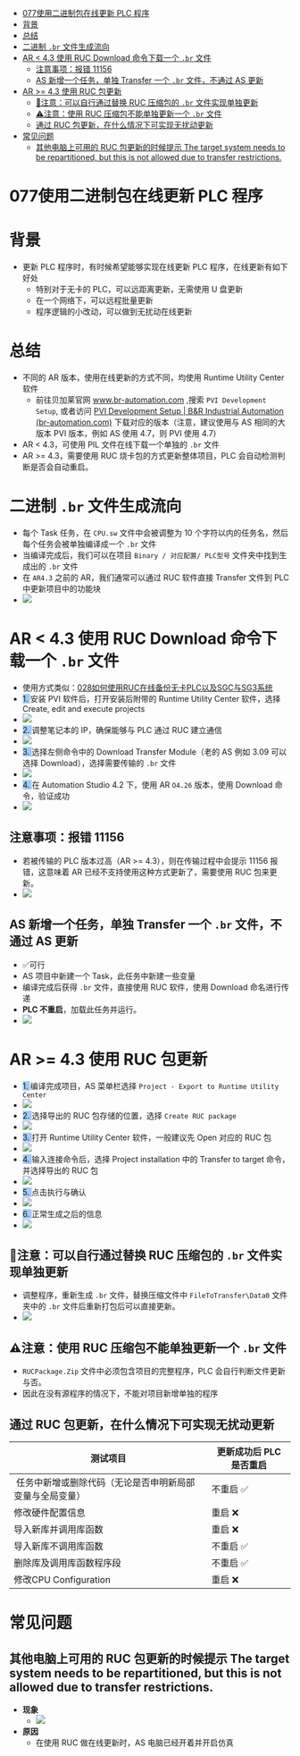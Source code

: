 - [077使用二进制包在线更新 PLC 程序](#077%E4%BD%BF%E7%94%A8%E4%BA%8C%E8%BF%9B%E5%88%B6%E5%8C%85%E5%9C%A8%E7%BA%BF%E6%9B%B4%E6%96%B0%20PLC%20%E7%A8%8B%E5%BA%8F)
- [背景](#%E8%83%8C%E6%99%AF)
- [总结](#%E6%80%BB%E7%BB%93)
- [二进制 `.br` 文件生成流向](#%E4%BA%8C%E8%BF%9B%E5%88%B6%20%60.br%60%20%E6%96%87%E4%BB%B6%E7%94%9F%E6%88%90%E6%B5%81%E5%90%91)
- [AR < 4.3 使用 RUC Download 命令下载一个 `.br` 文件](#AR%20%3C%204.3%20%E4%BD%BF%E7%94%A8%20RUC%20Download%20%E5%91%BD%E4%BB%A4%E4%B8%8B%E8%BD%BD%E4%B8%80%E4%B8%AA%20%60.br%60%20%E6%96%87%E4%BB%B6)
	- [注意事项：报错 11156](#%E6%B3%A8%E6%84%8F%E4%BA%8B%E9%A1%B9%EF%BC%9A%E6%8A%A5%E9%94%99%2011156)
	- [AS 新增一个任务，单独 Transfer 一个 `.br` 文件，不通过 AS 更新](#AS%20%E6%96%B0%E5%A2%9E%E4%B8%80%E4%B8%AA%E4%BB%BB%E5%8A%A1%EF%BC%8C%E5%8D%95%E7%8B%AC%20Transfer%20%E4%B8%80%E4%B8%AA%20%60.br%60%20%E6%96%87%E4%BB%B6%EF%BC%8C%E4%B8%8D%E9%80%9A%E8%BF%87%20AS%20%E6%9B%B4%E6%96%B0)
- [AR >= 4.3 使用 RUC 包更新](#AR%20%3E=%204.3%20%E4%BD%BF%E7%94%A8%20RUC%20%E5%8C%85%E6%9B%B4%E6%96%B0)
	- [💬注意：可以自行通过替换 RUC 压缩包的 `.br` 文件实现单独更新](#%F0%9F%92%AC%E6%B3%A8%E6%84%8F%EF%BC%9A%E5%8F%AF%E4%BB%A5%E8%87%AA%E8%A1%8C%E9%80%9A%E8%BF%87%E6%9B%BF%E6%8D%A2%20RUC%20%E5%8E%8B%E7%BC%A9%E5%8C%85%E7%9A%84%20%60.br%60%20%E6%96%87%E4%BB%B6%E5%AE%9E%E7%8E%B0%E5%8D%95%E7%8B%AC%E6%9B%B4%E6%96%B0)
	- [⚠️注意：使用 RUC 压缩包不能单独更新一个 `.br` 文件](#%E2%9A%A0%EF%B8%8F%E6%B3%A8%E6%84%8F%EF%BC%9A%E4%BD%BF%E7%94%A8%20RUC%20%E5%8E%8B%E7%BC%A9%E5%8C%85%E4%B8%8D%E8%83%BD%E5%8D%95%E7%8B%AC%E6%9B%B4%E6%96%B0%E4%B8%80%E4%B8%AA%20%60.br%60%20%E6%96%87%E4%BB%B6)
	- [通过 RUC 包更新，在什么情况下可实现无扰动更新](#%E9%80%9A%E8%BF%87%20RUC%20%E5%8C%85%E6%9B%B4%E6%96%B0%EF%BC%8C%E5%9C%A8%E4%BB%80%E4%B9%88%E6%83%85%E5%86%B5%E4%B8%8B%E5%8F%AF%E5%AE%9E%E7%8E%B0%E6%97%A0%E6%89%B0%E5%8A%A8%E6%9B%B4%E6%96%B0)
- [常见问题](#%E5%B8%B8%E8%A7%81%E9%97%AE%E9%A2%98)
	- [其他电脑上可用的 RUC 包更新的时候提示 The target system needs to be repartitioned, but this is not allowed due to transfer restrictions.](#%E5%85%B6%E4%BB%96%E7%94%B5%E8%84%91%E4%B8%8A%E5%8F%AF%E7%94%A8%E7%9A%84%20RUC%20%E5%8C%85%E6%9B%B4%E6%96%B0%E7%9A%84%E6%97%B6%E5%80%99%E6%8F%90%E7%A4%BA%20The%20target%20system%20needs%20to%20be%20repartitioned,%20but%20this%20is%20not%20allowed%20due%20to%20transfer%20restrictions.)

# 077使用二进制包在线更新 PLC 程序

# 背景

- 更新 PLC 程序时，有时候希望能够实现在线更新 PLC 程序，在线更新有如下好处
    - 特别对于无卡的 PLC，可以远距离更新，无需使用 U 盘更新
    - 在一个网络下，可以远程批量更新
    - 程序逻辑的小改动，可以做到无扰动在线更新

# 总结

- 不同的 AR 版本，使用在线更新的方式不同，均使用 Runtime Utility Center 软件
    - 前往贝加莱官网 www.br-automation.com ,搜索 `PVI Development Setup`, 或者访问 [PVI Development Setup | B&R Industrial Automation (br-automation.com)](https://www.br-automation.com/zh/downloads/software/automation-netpvi/pvi-development-setup/) 下载对应的版本（注意，建议使用与 AS 相同的大版本 PVI 版本，例如 AS 使用 4.7，则 PVI 使用 4.7）
- AR < 4.3，可使用 PIL 文件在线下载一个单独的 `.br` 文件
- AR >= 4.3，需要使用 RUC 烧卡包的方式更新整体项目，PLC 会自动检测判断是否会自动重启。

# 二进制 `.br` 文件生成流向

- 每个 Task 任务，在 `CPU.sw` 文件中会被调整为 10 个字符以内的任务名，然后每个任务会被单独编译成一个 `.br` 文件
- 当编译完成后，我们可以在项目 `Binary / 对应配置/ PLC型号` 文件夹中找到生成出的 `.br` 文件
- 在 `AR4.3` 之前的 AR，我们通常可以通过 RUC 软件直接 Transfer 文件到 PLC 中更新项目中的功能块
- ![](FILES/077使用二进制包在线更新PLC程序/image-20231011225944655.png)

# AR < 4.3 使用 RUC Download 命令下载一个 `.br` 文件

- 使用方式类似：[028如何使用RUC在线备份无卡PLC以及SGC与SG3系统](../B02_技术_AutomationRuntime/028如何使用RUC在线备份无卡PLC以及SGC与SG3系统.md)
- <span style="background:#A0CCF6">1. </span>安装 PVI 软件后，打开安装后附带的 Runtime Utility Center 软件，选择 Create, edit and execute projects
- ![](FILES/077使用二进制包在线更新PLC程序/image-20231011230505768.png)
- <span style="background:#A0CCF6">2. </span>调整笔记本的 IP，确保能够与 PLC 通过 RUC 建立通信
- ![](FILES/077使用二进制包在线更新PLC程序/image-20231011231039270.png)
- <span style="background:#A0CCF6">3. </span>选择左侧命令中的 Download Transfer Module（老的 AS 例如 3.09 可以选择 Download），选择需要传输的 `.br` 文件
- ![](FILES/077使用二进制包在线更新PLC程序/image-20231011231111171.png)
- <span style="background:#A0CCF6">4. </span>在 Automation Studio 4.2 下，使用 AR `O4.26` 版本，使用 Download 命令，验证成功
- ![](FILES/077使用二进制包在线更新PLC程序/image-20231012110131405.png)

## 注意事项：报错 11156

- 若被传输的 PLC 版本过高（AR >= 4.3），则在传输过程中会提示 11156 报错，这意味着 AR 已经不支持使用这种方式更新了，需要使用 RUC 包来更新。
- ![](FILES/077使用二进制包在线更新PLC程序/image-20231011232137408.png)

## AS 新增一个任务，单独 Transfer 一个 `.br` 文件，不通过 AS 更新

- ✅可行
- AS 项目中新建一个 Task，此任务中新建一些变量
- 编译完成后获得 `.br` 文件，直接使用 RUC 软件，使用 Download 命名进行传递
- **PLC 不重启**，加载此任务并运行。
- ![](FILES/077使用二进制包在线更新PLC程序/image-20231012112750071.png)

# AR >= 4.3 使用 RUC 包更新

- <span style="background:#A0CCF6">1. </span>编译完成项目，AS 菜单栏选择 `Project - Export to Runtime Utility Center`
- ![](FILES/077使用二进制包在线更新PLC程序/image-20231011232613277.png)
- <span style="background:#A0CCF6">2. </span>选择导出的 RUC 包存储的位置，选择 `Create RUC package`
- ![](FILES/077使用二进制包在线更新PLC程序/image-20231011232656796.png)
- <span style="background:#A0CCF6">3. </span>打开 Runtime Utility Center 软件，一般建议先 Open 对应的 RUC 包
- ![](FILES/077使用二进制包在线更新PLC程序/image-20231011233703346.png)
- <span style="background:#A0CCF6">4. </span>输入连接命令后，选择 Project installation 中的 Transfer to target 命令，并选择导出的 RUC 包
- ![](FILES/077使用二进制包在线更新PLC程序/image-20231011233727495.png)
- <span style="background:#A0CCF6">5. </span>点击执行与确认
- ![](FILES/077使用二进制包在线更新PLC程序/image-20231011233833944.png)
- <span style="background:#A0CCF6">6. </span>正常生成之后的信息
- ![](FILES/077使用二进制包在线更新PLC程序/image-20231011234618369.png)

## 💬注意：可以自行通过替换 RUC 压缩包的 `.br` 文件实现单独更新

- 调整程序，重新生成 `.br` 文件，替换压缩文件中 `FileToTransfer\Data0` 文件夹中的 `.br` 文件后重新打包后可以直接更新。
- ![](FILES/077使用二进制包在线更新PLC程序/image-20231011234749903.png)

## ⚠️注意：使用 RUC 压缩包不能单独更新一个 `.br` 文件

- `RUCPackage.Zip` 文件中必须包含项目的完整程序，PLC 会自行判断文件更新与否。
- 因此在没有源程序的情况下，不能对项目新增单独的程序

## 通过 RUC 包更新，在什么情况下可实现无扰动更新

| 测试项目                | 更新成功后 PLC 是否重启 |
|---------------------|--------------|
| 任务中新增或删除代码（无论是否申明新局部变量与全局变量） |不重启 ✅|
| 修改硬件配置信息|重启 ❌|
| 导入新库并调用库函数          |重启 ❌|
| 导入新库不调用库函数          |不重启 ✅|
| 删除库及调用库函数程序段        |不重启 ✅|
| 修改CPU Configuration|重启 ❌|

# 常见问题

## 其他电脑上可用的 RUC 包更新的时候提示 The target system needs to be repartitioned, but this is not allowed due to transfer restrictions.

- **现象**
    - ![](FILES/077使用二进制包在线更新PLC程序/image-20231012132734665.png)
- **原因**
    - 在使用 RUC 做在线更新时，AS 电脑已经开着并开启仿真
